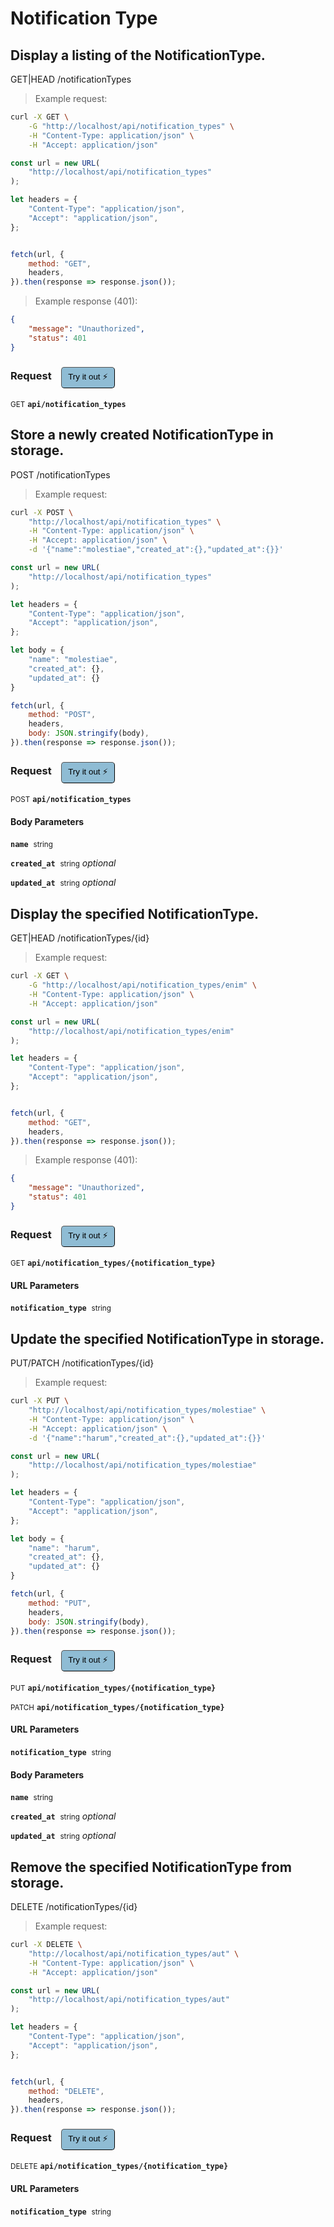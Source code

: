 # Notification Type


## Display a listing of the NotificationType.


GET|HEAD /notificationTypes

> Example request:

```bash
curl -X GET \
    -G "http://localhost/api/notification_types" \
    -H "Content-Type: application/json" \
    -H "Accept: application/json"
```

```javascript
const url = new URL(
    "http://localhost/api/notification_types"
);

let headers = {
    "Content-Type": "application/json",
    "Accept": "application/json",
};


fetch(url, {
    method: "GET",
    headers,
}).then(response => response.json());
```


> Example response (401):

```json
{
    "message": "Unauthorized",
    "status": 401
}
```
<div id="execution-results-GETapi-notification_types" hidden>
    <blockquote>Received response<span id="execution-response-status-GETapi-notification_types"></span>:</blockquote>
    <pre class="json"><code id="execution-response-content-GETapi-notification_types"></code></pre>
</div>
<div id="execution-error-GETapi-notification_types" hidden>
    <blockquote>Request failed with error:</blockquote>
    <pre><code id="execution-error-message-GETapi-notification_types"></code></pre>
</div>
<form id="form-GETapi-notification_types" data-method="GET" data-path="api/notification_types" data-authed="0" data-hasfiles="0" data-headers='{"Content-Type":"application\/json","Accept":"application\/json"}' onsubmit="event.preventDefault(); executeTryOut('GETapi-notification_types', this);">
<h3>
    Request&nbsp;&nbsp;&nbsp;
        <button type="button" style="background-color: #8fbcd4; padding: 5px 10px; border-radius: 5px; border-width: thin;" id="btn-tryout-GETapi-notification_types" onclick="tryItOut('GETapi-notification_types');">Try it out ⚡</button>
    <button type="button" style="background-color: #c97a7e; padding: 5px 10px; border-radius: 5px; border-width: thin;" id="btn-canceltryout-GETapi-notification_types" onclick="cancelTryOut('GETapi-notification_types');" hidden>Cancel</button>&nbsp;&nbsp;
    <button type="submit" style="background-color: #6ac174; padding: 5px 10px; border-radius: 5px; border-width: thin;" id="btn-executetryout-GETapi-notification_types" hidden>Send Request 💥</button>
    </h3>
<p>
<small class="badge badge-green">GET</small>
 <b><code>api/notification_types</code></b>
</p>
</form>


## Store a newly created NotificationType in storage.


POST /notificationTypes

> Example request:

```bash
curl -X POST \
    "http://localhost/api/notification_types" \
    -H "Content-Type: application/json" \
    -H "Accept: application/json" \
    -d '{"name":"molestiae","created_at":{},"updated_at":{}}'

```

```javascript
const url = new URL(
    "http://localhost/api/notification_types"
);

let headers = {
    "Content-Type": "application/json",
    "Accept": "application/json",
};

let body = {
    "name": "molestiae",
    "created_at": {},
    "updated_at": {}
}

fetch(url, {
    method: "POST",
    headers,
    body: JSON.stringify(body),
}).then(response => response.json());
```


<div id="execution-results-POSTapi-notification_types" hidden>
    <blockquote>Received response<span id="execution-response-status-POSTapi-notification_types"></span>:</blockquote>
    <pre class="json"><code id="execution-response-content-POSTapi-notification_types"></code></pre>
</div>
<div id="execution-error-POSTapi-notification_types" hidden>
    <blockquote>Request failed with error:</blockquote>
    <pre><code id="execution-error-message-POSTapi-notification_types"></code></pre>
</div>
<form id="form-POSTapi-notification_types" data-method="POST" data-path="api/notification_types" data-authed="0" data-hasfiles="0" data-headers='{"Content-Type":"application\/json","Accept":"application\/json"}' onsubmit="event.preventDefault(); executeTryOut('POSTapi-notification_types', this);">
<h3>
    Request&nbsp;&nbsp;&nbsp;
        <button type="button" style="background-color: #8fbcd4; padding: 5px 10px; border-radius: 5px; border-width: thin;" id="btn-tryout-POSTapi-notification_types" onclick="tryItOut('POSTapi-notification_types');">Try it out ⚡</button>
    <button type="button" style="background-color: #c97a7e; padding: 5px 10px; border-radius: 5px; border-width: thin;" id="btn-canceltryout-POSTapi-notification_types" onclick="cancelTryOut('POSTapi-notification_types');" hidden>Cancel</button>&nbsp;&nbsp;
    <button type="submit" style="background-color: #6ac174; padding: 5px 10px; border-radius: 5px; border-width: thin;" id="btn-executetryout-POSTapi-notification_types" hidden>Send Request 💥</button>
    </h3>
<p>
<small class="badge badge-black">POST</small>
 <b><code>api/notification_types</code></b>
</p>
<h4 class="fancy-heading-panel"><b>Body Parameters</b></h4>
<p>
<b><code>name</code></b>&nbsp;&nbsp;<small>string</small>  &nbsp;
<input type="text" name="name" data-endpoint="POSTapi-notification_types" data-component="body" required  hidden>
<br>
</p>
<p>
<b><code>created_at</code></b>&nbsp;&nbsp;<small>string</small>     <i>optional</i> &nbsp;
<input type="text" name="created_at" data-endpoint="POSTapi-notification_types" data-component="body"  hidden>
<br>
</p>
<p>
<b><code>updated_at</code></b>&nbsp;&nbsp;<small>string</small>     <i>optional</i> &nbsp;
<input type="text" name="updated_at" data-endpoint="POSTapi-notification_types" data-component="body"  hidden>
<br>
</p>

</form>


## Display the specified NotificationType.


GET|HEAD /notificationTypes/{id}

> Example request:

```bash
curl -X GET \
    -G "http://localhost/api/notification_types/enim" \
    -H "Content-Type: application/json" \
    -H "Accept: application/json"
```

```javascript
const url = new URL(
    "http://localhost/api/notification_types/enim"
);

let headers = {
    "Content-Type": "application/json",
    "Accept": "application/json",
};


fetch(url, {
    method: "GET",
    headers,
}).then(response => response.json());
```


> Example response (401):

```json
{
    "message": "Unauthorized",
    "status": 401
}
```
<div id="execution-results-GETapi-notification_types--notification_type-" hidden>
    <blockquote>Received response<span id="execution-response-status-GETapi-notification_types--notification_type-"></span>:</blockquote>
    <pre class="json"><code id="execution-response-content-GETapi-notification_types--notification_type-"></code></pre>
</div>
<div id="execution-error-GETapi-notification_types--notification_type-" hidden>
    <blockquote>Request failed with error:</blockquote>
    <pre><code id="execution-error-message-GETapi-notification_types--notification_type-"></code></pre>
</div>
<form id="form-GETapi-notification_types--notification_type-" data-method="GET" data-path="api/notification_types/{notification_type}" data-authed="0" data-hasfiles="0" data-headers='{"Content-Type":"application\/json","Accept":"application\/json"}' onsubmit="event.preventDefault(); executeTryOut('GETapi-notification_types--notification_type-', this);">
<h3>
    Request&nbsp;&nbsp;&nbsp;
        <button type="button" style="background-color: #8fbcd4; padding: 5px 10px; border-radius: 5px; border-width: thin;" id="btn-tryout-GETapi-notification_types--notification_type-" onclick="tryItOut('GETapi-notification_types--notification_type-');">Try it out ⚡</button>
    <button type="button" style="background-color: #c97a7e; padding: 5px 10px; border-radius: 5px; border-width: thin;" id="btn-canceltryout-GETapi-notification_types--notification_type-" onclick="cancelTryOut('GETapi-notification_types--notification_type-');" hidden>Cancel</button>&nbsp;&nbsp;
    <button type="submit" style="background-color: #6ac174; padding: 5px 10px; border-radius: 5px; border-width: thin;" id="btn-executetryout-GETapi-notification_types--notification_type-" hidden>Send Request 💥</button>
    </h3>
<p>
<small class="badge badge-green">GET</small>
 <b><code>api/notification_types/{notification_type}</code></b>
</p>
<h4 class="fancy-heading-panel"><b>URL Parameters</b></h4>
<p>
<b><code>notification_type</code></b>&nbsp;&nbsp;<small>string</small>  &nbsp;
<input type="text" name="notification_type" data-endpoint="GETapi-notification_types--notification_type-" data-component="url" required  hidden>
<br>
</p>
</form>


## Update the specified NotificationType in storage.


PUT/PATCH /notificationTypes/{id}

> Example request:

```bash
curl -X PUT \
    "http://localhost/api/notification_types/molestiae" \
    -H "Content-Type: application/json" \
    -H "Accept: application/json" \
    -d '{"name":"harum","created_at":{},"updated_at":{}}'

```

```javascript
const url = new URL(
    "http://localhost/api/notification_types/molestiae"
);

let headers = {
    "Content-Type": "application/json",
    "Accept": "application/json",
};

let body = {
    "name": "harum",
    "created_at": {},
    "updated_at": {}
}

fetch(url, {
    method: "PUT",
    headers,
    body: JSON.stringify(body),
}).then(response => response.json());
```


<div id="execution-results-PUTapi-notification_types--notification_type-" hidden>
    <blockquote>Received response<span id="execution-response-status-PUTapi-notification_types--notification_type-"></span>:</blockquote>
    <pre class="json"><code id="execution-response-content-PUTapi-notification_types--notification_type-"></code></pre>
</div>
<div id="execution-error-PUTapi-notification_types--notification_type-" hidden>
    <blockquote>Request failed with error:</blockquote>
    <pre><code id="execution-error-message-PUTapi-notification_types--notification_type-"></code></pre>
</div>
<form id="form-PUTapi-notification_types--notification_type-" data-method="PUT" data-path="api/notification_types/{notification_type}" data-authed="0" data-hasfiles="0" data-headers='{"Content-Type":"application\/json","Accept":"application\/json"}' onsubmit="event.preventDefault(); executeTryOut('PUTapi-notification_types--notification_type-', this);">
<h3>
    Request&nbsp;&nbsp;&nbsp;
        <button type="button" style="background-color: #8fbcd4; padding: 5px 10px; border-radius: 5px; border-width: thin;" id="btn-tryout-PUTapi-notification_types--notification_type-" onclick="tryItOut('PUTapi-notification_types--notification_type-');">Try it out ⚡</button>
    <button type="button" style="background-color: #c97a7e; padding: 5px 10px; border-radius: 5px; border-width: thin;" id="btn-canceltryout-PUTapi-notification_types--notification_type-" onclick="cancelTryOut('PUTapi-notification_types--notification_type-');" hidden>Cancel</button>&nbsp;&nbsp;
    <button type="submit" style="background-color: #6ac174; padding: 5px 10px; border-radius: 5px; border-width: thin;" id="btn-executetryout-PUTapi-notification_types--notification_type-" hidden>Send Request 💥</button>
    </h3>
<p>
<small class="badge badge-darkblue">PUT</small>
 <b><code>api/notification_types/{notification_type}</code></b>
</p>
<p>
<small class="badge badge-purple">PATCH</small>
 <b><code>api/notification_types/{notification_type}</code></b>
</p>
<h4 class="fancy-heading-panel"><b>URL Parameters</b></h4>
<p>
<b><code>notification_type</code></b>&nbsp;&nbsp;<small>string</small>  &nbsp;
<input type="text" name="notification_type" data-endpoint="PUTapi-notification_types--notification_type-" data-component="url" required  hidden>
<br>
</p>
<h4 class="fancy-heading-panel"><b>Body Parameters</b></h4>
<p>
<b><code>name</code></b>&nbsp;&nbsp;<small>string</small>  &nbsp;
<input type="text" name="name" data-endpoint="PUTapi-notification_types--notification_type-" data-component="body" required  hidden>
<br>
</p>
<p>
<b><code>created_at</code></b>&nbsp;&nbsp;<small>string</small>     <i>optional</i> &nbsp;
<input type="text" name="created_at" data-endpoint="PUTapi-notification_types--notification_type-" data-component="body"  hidden>
<br>
</p>
<p>
<b><code>updated_at</code></b>&nbsp;&nbsp;<small>string</small>     <i>optional</i> &nbsp;
<input type="text" name="updated_at" data-endpoint="PUTapi-notification_types--notification_type-" data-component="body"  hidden>
<br>
</p>

</form>


## Remove the specified NotificationType from storage.


DELETE /notificationTypes/{id}

> Example request:

```bash
curl -X DELETE \
    "http://localhost/api/notification_types/aut" \
    -H "Content-Type: application/json" \
    -H "Accept: application/json"
```

```javascript
const url = new URL(
    "http://localhost/api/notification_types/aut"
);

let headers = {
    "Content-Type": "application/json",
    "Accept": "application/json",
};


fetch(url, {
    method: "DELETE",
    headers,
}).then(response => response.json());
```


<div id="execution-results-DELETEapi-notification_types--notification_type-" hidden>
    <blockquote>Received response<span id="execution-response-status-DELETEapi-notification_types--notification_type-"></span>:</blockquote>
    <pre class="json"><code id="execution-response-content-DELETEapi-notification_types--notification_type-"></code></pre>
</div>
<div id="execution-error-DELETEapi-notification_types--notification_type-" hidden>
    <blockquote>Request failed with error:</blockquote>
    <pre><code id="execution-error-message-DELETEapi-notification_types--notification_type-"></code></pre>
</div>
<form id="form-DELETEapi-notification_types--notification_type-" data-method="DELETE" data-path="api/notification_types/{notification_type}" data-authed="0" data-hasfiles="0" data-headers='{"Content-Type":"application\/json","Accept":"application\/json"}' onsubmit="event.preventDefault(); executeTryOut('DELETEapi-notification_types--notification_type-', this);">
<h3>
    Request&nbsp;&nbsp;&nbsp;
        <button type="button" style="background-color: #8fbcd4; padding: 5px 10px; border-radius: 5px; border-width: thin;" id="btn-tryout-DELETEapi-notification_types--notification_type-" onclick="tryItOut('DELETEapi-notification_types--notification_type-');">Try it out ⚡</button>
    <button type="button" style="background-color: #c97a7e; padding: 5px 10px; border-radius: 5px; border-width: thin;" id="btn-canceltryout-DELETEapi-notification_types--notification_type-" onclick="cancelTryOut('DELETEapi-notification_types--notification_type-');" hidden>Cancel</button>&nbsp;&nbsp;
    <button type="submit" style="background-color: #6ac174; padding: 5px 10px; border-radius: 5px; border-width: thin;" id="btn-executetryout-DELETEapi-notification_types--notification_type-" hidden>Send Request 💥</button>
    </h3>
<p>
<small class="badge badge-red">DELETE</small>
 <b><code>api/notification_types/{notification_type}</code></b>
</p>
<h4 class="fancy-heading-panel"><b>URL Parameters</b></h4>
<p>
<b><code>notification_type</code></b>&nbsp;&nbsp;<small>string</small>  &nbsp;
<input type="text" name="notification_type" data-endpoint="DELETEapi-notification_types--notification_type-" data-component="url" required  hidden>
<br>
</p>
</form>



